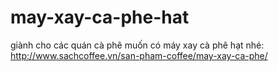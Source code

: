 may-xay-ca-phe-hat
==================

giành cho các quán cà phê muốn có máy xay cà phê hạt nhé: http://www.sachcoffee.vn/san-pham-coffee/may-xay-ca-phe/
